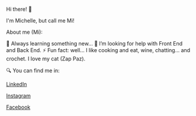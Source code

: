 Hi there! 👋

I'm Michelle, but call me Mi! 

About me (Mi):

🌱 Always learning something new...
🤔 I’m looking for help with Front End and Back End.
⚡ Fun fact: well... I like cooking and eat, wine, chatting... and crochet. I love my cat (Zap Paz). 

🔍 You can find me in:

[LinkedIn](https://www.linkedin.com/in/mcmichellecruz/)

[Instagram](https://www.instagram.com/mcmichellecruz/)

[Facebook](https://www.facebook.com/mcmichellecruz-110814063834241)

